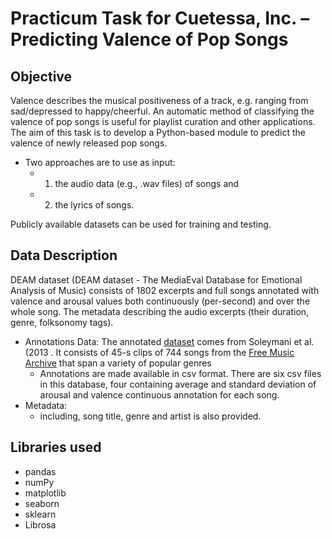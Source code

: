 # Practicum Task for Cuetessa, Inc. – Predicting Valence of Pop Songs

## Objective

Valence describes the musical positiveness of a track, e.g. ranging from sad/depressed to happy/cheerful.  An automatic method of classifying the valence of pop songs is useful for playlist curation and other applications.  The aim of this task is to develop a Python-based module to predict the valence of newly released pop songs.  

- Two approaches are to use as input: 
  - 1) the audio data (e.g., .wav files) of songs and 
  - 2) the lyrics of songs.  
 
Publicly available datasets can be used for training and testing. 

## Data Description

DEAM dataset (DEAM dataset - The MediaEval Database for Emotional Analysis of Music) consists of 1802 excerpts and full songs annotated with valence and arousal values both continuously (per-second) and over the whole song. The metadata describing the audio excerpts (their duration, genre, folksonomy tags).

- Annotations Data: The annotated [dataset](http://cvml.unige.ch/databases/emoMusic/) comes from Soleymani et al. (2013 . It consists of 45-s clips of 744 songs from the [Free Music Archive](https://freemusicarchive.org/) that span a variety of popular genres
    - Annotations are made available in csv format. There are six csv files in this database, four containing
average and standard deviation of arousal and valence continuous annotation for each song.
- Metadata: 
    - including, song title, genre and artist is also provided.


## Libraries used
- pandas
- numPy
- matplotlib
- seaborn
- sklearn
- Librosa

